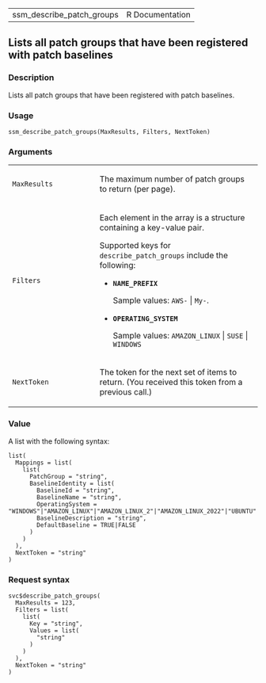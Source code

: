<table style="width: 100%;">
<tbody>
<tr class="odd">
<td>ssm_describe_patch_groups</td>
<td style="text-align: right;">R Documentation</td>
</tr>
</tbody>
</table>

## Lists all patch groups that have been registered with patch baselines

### Description

Lists all patch groups that have been registered with patch baselines.

### Usage

    ssm_describe_patch_groups(MaxResults, Filters, NextToken)

### Arguments

<table>
<colgroup>
<col style="width: 35%" />
<col style="width: 65%" />
</colgroup>
<tbody>
<tr class="odd">
<td><code
id="ssm_describe_patch_groups_:_MaxResults">MaxResults</code></td>
<td><p>The maximum number of patch groups to return (per page).</p></td>
</tr>
<tr class="even">
<td><code id="ssm_describe_patch_groups_:_Filters">Filters</code></td>
<td><p>Each element in the array is a structure containing a key-value
pair.</p>
<p>Supported keys for <code>describe_patch_groups</code> include the
following:</p>
<ul>
<li><p><strong><code>NAME_PREFIX</code></strong></p>
<p>Sample values: <code style="white-space: pre;">⁠AWS-⁠</code> | <code
style="white-space: pre;">⁠My-⁠</code>.</p></li>
<li><p><strong><code>OPERATING_SYSTEM</code></strong></p>
<p>Sample values: <code>AMAZON_LINUX</code> | <code>SUSE</code> |
<code>WINDOWS</code></p></li>
</ul></td>
</tr>
<tr class="odd">
<td><code
id="ssm_describe_patch_groups_:_NextToken">NextToken</code></td>
<td><p>The token for the next set of items to return. (You received this
token from a previous call.)</p></td>
</tr>
</tbody>
</table>

### Value

A list with the following syntax:

    list(
      Mappings = list(
        list(
          PatchGroup = "string",
          BaselineIdentity = list(
            BaselineId = "string",
            BaselineName = "string",
            OperatingSystem = "WINDOWS"|"AMAZON_LINUX"|"AMAZON_LINUX_2"|"AMAZON_LINUX_2022"|"UBUNTU"|"REDHAT_ENTERPRISE_LINUX"|"SUSE"|"CENTOS"|"ORACLE_LINUX"|"DEBIAN"|"MACOS"|"RASPBIAN"|"ROCKY_LINUX"|"ALMA_LINUX"|"AMAZON_LINUX_2023",
            BaselineDescription = "string",
            DefaultBaseline = TRUE|FALSE
          )
        )
      ),
      NextToken = "string"
    )

### Request syntax

    svc$describe_patch_groups(
      MaxResults = 123,
      Filters = list(
        list(
          Key = "string",
          Values = list(
            "string"
          )
        )
      ),
      NextToken = "string"
    )
